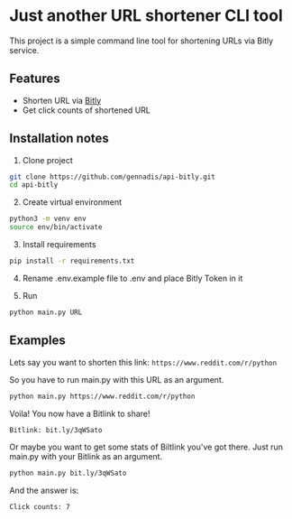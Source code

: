 # Just another URL shortener CLI tool

This project is a simple command line tool for shortening URLs via Bitly service.

## Features
- Shorten URL via [Bitly](https://bitly.com/)
- Get click counts of shortened URL

## Installation notes
1. Clone project
```bash
git clone https://github.com/gennadis/api-bitly.git
cd api-bitly
```

2. Create virtual environment
```bash
python3 -m venv env
source env/bin/activate
```

3. Install requirements
```bash
pip install -r requirements.txt
```

4. Rename .env.example file to .env and place Bitly Token in it

5. Run
```bash
python main.py URL
```
## Examples

Lets say you want to shorten this link: ```https://www.reddit.com/r/python```

So you have to run main.py with this URL as an argument.
```bash
python main.py https://www.reddit.com/r/python
```

Voila! You now have a Bitlink to share!
```bash
Bitlink: bit.ly/3qWSato
```

Or maybe you want to get some stats of Biltlink you've got there.
Just run main.py with your Bitlink as an argument.
```bash
python main.py bit.ly/3qWSato
```

And the answer is:
```bash
Click counts: 7
```